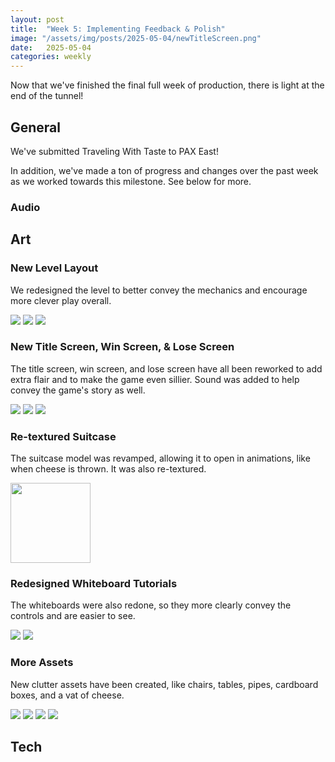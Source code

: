 ```yaml
---
layout: post
title:  "Week 5: Implementing Feedback & Polish"
image: "/assets/img/posts/2025-05-04/newTitleScreen.png"
date:   2025-05-04
categories: weekly
---
```


Now that we've finished the final full week of production, there is light at the end of the tunnel!

## General

We've submitted Traveling With Taste to PAX East!

In addition, we've made a ton of progress and changes over the past week as we worked towards this milestone. See below for more.

### Audio


## Art


### New Level Layout

We redesigned the level to better convey the mechanics and encourage more clever play overall.

<p class="hstack">
	<img src="/assets/img/posts/2025-05-04/newLevelDesign01.png" />
	<img src="/assets/img/posts/2025-05-04/newLevelDesign02.png" />
	<img src="/assets/img/posts/2025-05-04/newLevelDesign03.png" />
</p>

### New Title Screen, Win Screen, & Lose Screen

The title screen, win screen, and lose screen have all been reworked to add extra flair and to make the game even sillier. Sound was added to help convey the game's story as well.

<p class="hstack">
	<img src="/assets/img/posts/2025-05-04/newTitleScreen.png" />
	<img src="/assets/img/posts/2025-05-04/winScreen.png" />
	<img src="/assets/img/posts/2025-05-04/gameOver.png" />
</p>

### Re-textured Suitcase

The suitcase model was revamped, allowing it to open in animations, like when cheese is thrown. It was also re-textured.

<img src="/assets/img/posts/2025-05-04/retexturedSuitcase.png" width="128"/>

### Redesigned Whiteboard Tutorials

The whiteboards were also redone, so they more clearly convey the controls and are easier to see.

<p class="hstack">
	<img src="/assets/img/posts/2025-05-04/newWhiteboard01.png" />
	<img src="/assets/img/posts/2025-05-04/newWhiteboard02.png" />
</p>

### More Assets

New clutter assets have been created, like chairs, tables, pipes, cardboard boxes, and a vat of cheese.

<p class="hstack">
	<img src="/assets/img/posts/2025-05-04/tablesAndChairs.png" />
	<img src="/assets/img/posts/2025-05-04/pipes.png" />
	<img src="/assets/img/posts/2025-05-04/boxes.png" />
	<img src="/assets/img/posts/2025-05-04/cheeseVat.png" />
</p>


## Tech

